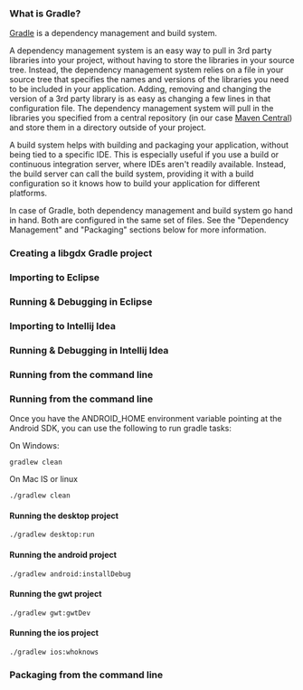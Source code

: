 ### What is Gradle?
[Gradle](http://www.gradle.org/) is a dependency management and build system. 

A dependency management system is an easy way to pull in 3rd party libraries into your project, without having to store the libraries in your source tree. Instead, the dependency management system relies on a file in your source tree that specifies the names and versions of the libraries you need to be included in your application. Adding, removing and changing the version of a 3rd party library is as easy as changing a few lines in that configuration file. The dependency management system will pull in the libraries you specified from a central repository (in our case [Maven Central](http://search.maven.org/)) and store them in a directory outside of your project.

A build system helps with building and packaging your application, without being tied to a specific IDE. This is especially useful if you use a build or continuous integration server, where IDEs aren't readily available. Instead, the build server can call the build system, providing it with a build configuration so it knows how to build your application for different platforms.

In case of Gradle, both dependency management and build system go hand in hand. Both are configured in the same set of files. See the "Dependency Management" and "Packaging" sections below for more information.

### Creating a libgdx Gradle project

### Importing to Eclipse

### Running & Debugging in Eclipse

### Importing to Intellij Idea

### Running & Debugging in Intellij Idea

### Running from the command line

### Running from the command line
Once you have the ANDROID_HOME environment variable pointing at the Android SDK, you can use the following to run gradle tasks:


On Windows:

`gradlew clean`

On Mac IS or linux 

`./gradlew clean`
#### Running the desktop project
`./gradlew desktop:run`
#### Running the android project
`./gradlew android:installDebug`
#### Running the gwt project
`./gradlew gwt:gwtDev`
#### Running the ios project
`./gradlew ios:whoknows`


### Packaging from the command line